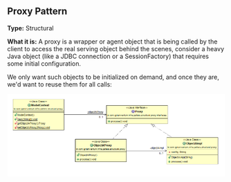 ## Proxy Pattern

**Type:** Structural

**What it is:**
A proxy is a wrapper or agent object that is being called by the client to access the real serving object behind the scenes, consider a heavy Java object (like a JDBC connection or a SessionFactory) that requires some initial configuration.

We only want such objects to be initialized on demand, and once they are, we'd want to reuse them for all calls:

![Singleton Pattern](./Proxy%20Pattern.png?raw=true)